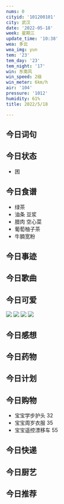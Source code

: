```yaml
---
nums: 0
cityid: '101200101'
city: 武汉
date: '2022-05-18'
week: 星期三
update_time: '10:38'
wea: 多云
wea_img: yun
tem: '23'
tem_day: '23'
tem_night: '17'
win: 东南风
win_speed: 2级
win_meter: 6km/h
air: '104'
pressure: '1012'
humidity: 61%
title: 2022/5/18

---
```

## 今日词句

## 今日状态

- 困

## 今日食谱

- 绿茶
- 油条 豆浆
- 腊肉 空心菜
- 葡萄柚子茶
- 牛腩宽粉

## 今日事迹

## 今日歌曲

## 今日可爱

![](./2022-05-18-10-44-30.png)
![](./2022-05-18-10-44-42.png)
![](./2022-05-18-10-44-58.png)
![](./2022-05-18-10-45-07.png)

## 今日感想

## 今日药物

## 今日计划

## 今日购物

- 宝宝学步护头 32
- 宝宝周岁衣服 35
- 宝宝遥控漂移车 55

## 今日快递

## 今日厨艺

## 今日推荐
